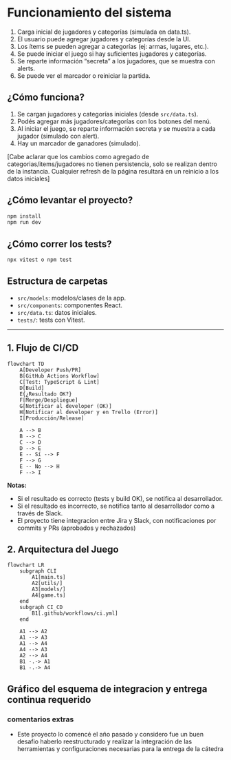 # Funcionamiento del sistema
1. Carga inicial de jugadores y categorías (simulada en data.ts). 
2. El usuario puede agregar jugadores y categorías desde la UI. 
3. Los ítems se pueden agregar a categorías (ej: armas, lugares, etc.). 
4. Se puede iniciar el juego si hay suficientes jugadores y categorías. 
5. Se reparte información “secreta” a los jugadores, que se muestra con alerts. 
6. Se puede ver el marcador o reiniciar la partida.

## ¿Cómo funciona?

1. Se cargan jugadores y categorías iniciales (desde `src/data.ts`).
2. Podés agregar más jugadores/categorías con los botones del menú.
3. Al iniciar el juego, se reparte información secreta y se muestra a cada jugador (simulado con alert).
4. Hay un marcador de ganadores (simulado).

[Cabe aclarar que los cambios como agregado de categorias/items/jugadores no tienen persistencia, solo se realizan dentro de la instancia. Cualquier refresh de la página resultará en un reinicio a los datos iniciales]

## ¿Cómo levantar el proyecto?

```sh
npm install
npm run dev
```

## ¿Cómo correr los tests?

```sh
npx vitest o npm test
```

## Estructura de carpetas

- `src/models`: modelos/clases de la app.
- `src/components`: componentes React.
- `src/data.ts`: datos iniciales.
- `tests/`: tests con Vitest.

---



## 1. Flujo de CI/CD

```mermaid
flowchart TD
    A[Developer Push/PR]
    B[GitHub Actions Workflow]
    C[Test: TypeScript & Lint]
    D[Build]
    E{¿Resultado OK?}
    F[Merge/Despliegue]
    G[Notificar al developer (OK)]
    H[Notificar al developer y en Trello (Error)]
    I[Producción/Release]

    A --> B
    B --> C
    C --> D
    D --> E
    E -- Sí --> F
    F --> G
    E -- No --> H
    F --> I
```

**Notas:**  
- Si el resultado es correcto (tests y build OK), se notifica al desarrollador.
- Si el resultado es incorrecto, se notifica tanto al desarrollador como a través de Slack.
- El proyecto tiene integracion entre Jira y Slack, con notificaciones por commits y PRs (aprobados y rechazados)

## 2. Arquitectura del Juego

```mermaid
flowchart LR
    subgraph CLI
        A1[main.ts]
        A2[utils/]
        A3[models/]
        A4[game.ts]
    end
    subgraph CI_CD
        B1[.github/workflows/ci.yml]
    end

    A1 --> A2
    A1 --> A3
    A1 --> A4
    A4 --> A3
    A2 --> A4
    B1 -.-> A1
    B1 -.-> A4
```

## Gráfico del esquema de integracion y entrega continua requerido





### comentarios extras
- Este proyecto lo comencé el año pasado y considero fue un buen desafio haberlo reestructurado y realizar la integración de las herramientas y configuraciones necesarias para la entrega de la cátedra
